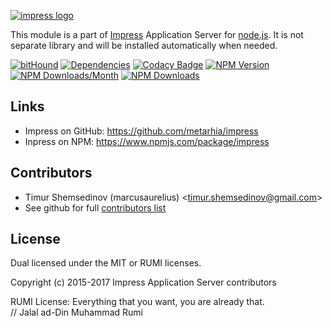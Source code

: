 [![impress logo](http://habrastorage.org/files/d67/1b3/be5/d671b3be591d47a9bd10fe857e9d5319.png)](https://github.com/metarhia/impress-cli)

This module is a part of [Impress](https://github.com/metarhia/impress-cli)
Application Server for [node.js](http://nodejs.org). It is not separate
library and will be installed automatically when needed.

[![bitHound](https://www.bithound.io/github/metarhia/impress-cli/badges/score.svg)](https://www.bithound.io/github/metarhia/impress-cli)
[![Dependencies](https://www.bithound.io/github/metarhia/impress-cli/badges/dependencies.svg)](https://www.bithound.io/github/metarhia/impress-cli/master/dependencies/npm)
[![Codacy Badge](https://www.codacy.com/project/badge/4c2d13d88de14535889db48b25c8e054)](https://www.codacy.com/app/metarhia/impress-cli)
[![NPM Version](https://badge.fury.io/js/impress-cli.svg)](https://badge.fury.io/js/impress-cli)
[![NPM Downloads/Month](https://img.shields.io/npm/dm/impress-cli.svg)](https://www.npmjs.com/package/impress-cli)
[![NPM Downloads](https://img.shields.io/npm/dt/impress-cli.svg)](https://www.npmjs.com/package/impress-cli)

## Links

  - Impress on GitHub: https://github.com/metarhia/impress
  - Inpress on NPM: https://www.npmjs.com/package/impress

## Contributors

  - Timur Shemsedinov (marcusaurelius) &lt;timur.shemsedinov@gmail.com&gt;
  - See github for full [contributors list](https://github.com/metarhia/impress-cli/graphs/contributors)

## License

Dual licensed under the MIT or RUMI licenses.

Copyright (c) 2015-2017 Impress Application Server contributors

RUMI License: Everything that you want, you are already that.  
// Jalal ad-Din Muhammad Rumi
